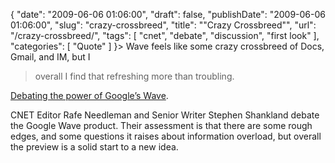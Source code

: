 {
    "date": "2009-06-06 01:06:00",
    "draft": false,
    "publishDate": "2009-06-06 01:06:00",
    "slug": "crazy-crossbreed",
    "title": "\"Crazy Crossbreed\"",
    "url": "\/crazy-crossbreed\/",
    "tags": [
        "cnet",
        "debate",
        "discussion",
        "first look"
    ],
    "categories": [
        "Quote"
    ]
}> Wave feels like some crazy crossbreed of Docs, Gmail, and IM, but I
> overall I find that refreshing more than troubling.

[Debating the power of Google’s
Wave](http://news.cnet.com/8301-17939_109-10256471-2.html).

CNET Editor Rafe Needleman and Senior Writer Stephen Shankland debate
the Google Wave product. Their assessment is that there are some rough
edges, and some questions it raises about information overload, but
overall the preview is a solid start to a new idea.